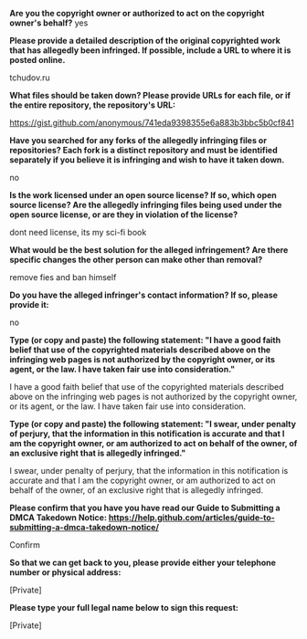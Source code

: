 **Are you the copyright owner or authorized to act on the copyright owner's behalf?**
yes

**Please provide a detailed description of the original copyrighted work that has allegedly been infringed. If possible, include a URL to where it is posted online.**

tchudov.ru

**What files should be taken down? Please provide URLs for each file, or if the entire repository, the repository's URL:**

https://gist.github.com/anonymous/741eda9398355e6a883b3bbc5b0cf841

**Have you searched for any forks of the allegedly infringing files or repositories? Each fork is a distinct repository and must be identified separately if you believe it is infringing and wish to have it taken down.**

no

**Is the work licensed under an open source license? If so, which open source license? Are the allegedly infringing files being used under the open source license, or are they in violation of the license?**

dont need license, its my sci-fi book

**What would be the best solution for the alleged infringement? Are there specific changes the other person can make other than removal?**

remove fies and ban himself

**Do you have the alleged infringer's contact information? If so, please provide it:**

no

**Type (or copy and paste) the following statement: "I have a good faith belief that use of the copyrighted materials described above on the infringing web pages is not authorized by the copyright owner, or its agent, or the law. I have taken fair use into consideration."**

I have a good faith belief that use of the copyrighted materials described above on the infringing web pages is not authorized by the copyright owner, or its agent, or the law. I have taken fair use into consideration.

**Type (or copy and paste) the following statement: "I swear, under penalty of perjury, that the information in this notification is accurate and that I am the copyright owner, or am authorized to act on behalf of the owner, of an exclusive right that is allegedly infringed."**

I swear, under penalty of perjury, that the information in this notification is accurate and that I am the copyright owner, or am authorized to act on behalf of the owner, of an exclusive right that is allegedly infringed.

**Please confirm that you have you have read our Guide to Submitting a DMCA Takedown Notice: https://help.github.com/articles/guide-to-submitting-a-dmca-takedown-notice/**

Confirm

**So that we can get back to you, please provide either your telephone number or physical address:**

[Private]

**Please type your full legal name below to sign this request:**


[Private]
